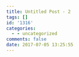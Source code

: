```yaml
---
title: Untitled Post - 2
tags: []
id: '1316'
categories:
  - - uncategorized
comments: false
date: 2017-07-05 13:25:55
---
```

